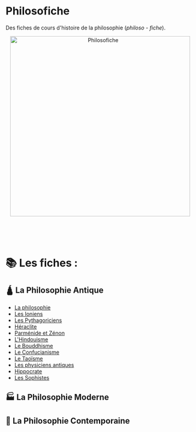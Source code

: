 # Philosofiche
Des fiches de cours d'histoire de la philosophie (*philoso* - *fiche*).

<p align="center">
    <img width="480" height="480" src="https://i.imgur.com/Lmvg5Sh.png" alt="Philosofiche">
    <br>
    <br>
    <br>
</p>

<br>



# 📚 Les fiches : 


## 🛕 **La Philosophie Antique**
- [La philosophie](https://github.com/XenocodeRCE/philosofiche/blob/main/fiches/1.%20La%20philosophie.md)
- [Les Ioniens](https://github.com/XenocodeRCE/philosofiche/blob/main/fiches/2.%20Les%20Ioniens.md)
- [Les Pythagoriciens](https://github.com/XenocodeRCE/philosofiche/blob/main/fiches/3.%20Les%20pythagoriciens.md)
- [Héraclite](https://github.com/XenocodeRCE/philosofiche/blob/main/fiches/4.%20H%C3%A9raclite.md)
- [Parménide et Zénon](https://github.com/XenocodeRCE/philosofiche/blob/main/fiches/5.%20Parm%C3%A9nide%20et%20Z%C3%A9non.md)
- [L'Hindouisme](https://github.com/XenocodeRCE/philosofiche/blob/main/fiches/6.%20L'Hindouisme.md)
- [Le Bouddhisme](https://github.com/XenocodeRCE/philosofiche/blob/main/fiches/7.%20Le%20Bouddhisme.md)
- [Le Confucianisme](https://github.com/XenocodeRCE/philosofiche/blob/main/fiches/8.%20Le%20Confucianisme.md)
- [Le Taoïsme](https://github.com/XenocodeRCE/philosofiche/blob/main/fiches/9.%20Le%20Taoisme.md)
- [Les physiciens antiques](https://github.com/XenocodeRCE/philosofiche/blob/main/fiches/10.%20Les%20physiciens%20antiques.md)
- [Hippocrate](https://github.com/XenocodeRCE/philosofiche/blob/main/fiches/11.%20Hippocrate.md)
- [Les Sophistes](https://github.com/XenocodeRCE/philosofiche/blob/main/fiches/12.%20La%20Sophistique.md)

## 🏭 **La Philosophie Moderne**

## 🤖 **La Philosophie Contemporaine**
